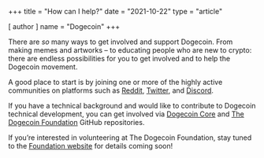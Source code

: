 +++
title = "How can I help?"
date = "2021-10-22"
type = "article"

[ author ]
  name = "Dogecoin"
+++

There are *so* many ways to get involved and support Dogecoin. From making memes and artworks – to educating people who are new to crypto: there are endless possibilities for you to get involved and to help the Dogecoin movement.  

A good place to start is by joining one or more of the highly active communities on platforms such as [Reddit](https://www.reddit.com/r/dogecoin/), [Twitter](https://twitter.com/dogecoin), and [Discord](https://discord.gg/dogecoin).

If you have a technical background and would like to contribute to Dogecoin technical development, you can get involved via [Dogecoin Core](https://github.com/dogecoin/dogecoin) and [The Dogecoin Foundation](https://github.com/dogecoinfoundation) GitHub repositories.  

If you’re interested in volunteering at The Dogecoin Foundation, stay tuned to the [Foundation website](https://foundation.dogecoin.com/) for details coming soon! 